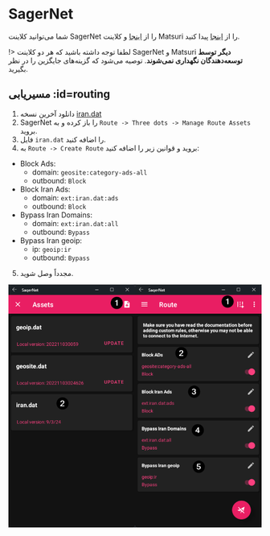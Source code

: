 # SagerNet

شما می‌توانید کلاینت SagerNet را از [اینجا](https://github.com/SagerNet/SagerNet) و کلاینت Matsuri را از [اینجا](https://github.com/MatsuriDayo/Matsuri) پیدا کنید.

!> لطفا توجه داشته باشید که هر دو کلاینت SagerNet و Matsuri **دیگر توسط توسعه‌دهندگان نگهداری نمی‌شوند**. توصیه می‌شود که گزینه‌های جایگزین را در نظر بگیرید.

## مسیریابی :id=routing

1. دانلود آخرین نسخه [iran.dat](https://github.com/bootmortis/iran-hosted-domains/releases/latest/download/iran.dat)
2. SagerNet را باز کرده و به `Route -> Three dots -> Manage Route Assets` بروید.
3. فایل `iran.dat` را اضافه کنید.
4. به `Route -> Create Route` بروید و قوانین زیر را اضافه کنید:

<div dir="ltr">

-   Block Ads:
    -   domain: `geosite:category-ads-all`
    -   outbound: `Block`
-   Block Iran Ads:
    -   domain: `ext:iran.dat:ads`
    -   outbound: `Block`
-   Bypass Iran Domains:
    -   domain: `ext:iran.dat:all`
    -   outbound: `Bypass`
-   Bypass Iran geoip:
    -   ip: `geoip:ir`
    -   outbound: `Bypass`

</div>

5. مجدداً وصل شوید.

![sagernet](../_images/sagernet.png)
